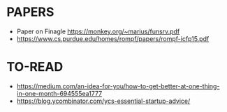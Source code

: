 # PAPERS

* Paper on Finagle https://monkey.org/~marius/funsrv.pdf
* https://www.cs.purdue.edu/homes/rompf/papers/rompf-icfp15.pdf

# TO-READ
* https://medium.com/an-idea-for-you/how-to-get-better-at-one-thing-in-one-month-694555ea1777
* https://blog.ycombinator.com/ycs-essential-startup-advice/
